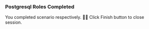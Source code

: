 ### Postgresql Roles Completed  
  
You completed scenario respectively. 👏🏻
Click Finish button to close session.  
